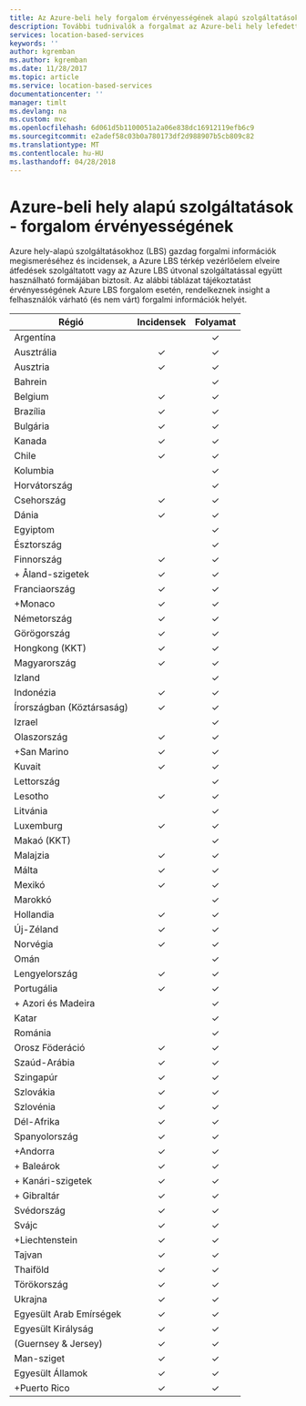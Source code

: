 ```yaml
---
title: Az Azure-beli hely forgalom érvényességének alapú szolgáltatások |} Microsoft Docs
description: További tudnivalók a forgalmat az Azure-beli hely lefedettségének Hídképzéssel alapú szolgáltatások
services: location-based-services
keywords: ''
author: kgremban
ms.author: kgremban
ms.date: 11/28/2017
ms.topic: article
ms.service: location-based-services
documentationcenter: ''
manager: timlt
ms.devlang: na
ms.custom: mvc
ms.openlocfilehash: 6d061d5b1100051a2a06e838dc16912119efb6c9
ms.sourcegitcommit: e2adef58c03b0a780173df2d988907b5cb809c82
ms.translationtype: MT
ms.contentlocale: hu-HU
ms.lasthandoff: 04/28/2018
---
```

# <a name="azure-location-based-services---traffic-coverage"></a>Azure-beli hely alapú szolgáltatások - forgalom érvényességének

Azure hely-alapú szolgáltatásokhoz (LBS) gazdag forgalmi információk megismeréséhez és incidensek, a Azure LBS térkép vezérlőelem elveire átfedések szolgáltatott vagy az Azure LBS útvonal szolgáltatással együtt használható formájában biztosít. Az alábbi táblázat tájékoztatást érvényességének Azure LBS forgalom esetén, rendelkeznek insight a felhasználók várható (és nem várt) forgalmi információk helyét.


|Régió  |Incidensek  |Folyamat  |
|---------|:---------:|:---------:|
|Argentína      |         |✓         |
|Ausztrália     |✓         |✓        |
|Ausztria     |✓         |✓         |
|Bahrein     |         |✓         |
|Belgium     |✓         |✓         |
|Brazília     |✓         |✓         |
|Bulgária     |✓         |✓         |
|Kanada     |✓         |✓         |
|Chile     |✓         |✓         |
|Kolumbia      |         |✓         |
|Horvátország     |         |✓         |
|Csehország     |✓         |✓         |
|Dánia     |✓         |✓         |
|Egyiptom     |         |✓         |
|Észtország     |         | ✓        |
|Finnország     |✓         |✓         |
|+ Åland-szigetek      |✓         |✓         |
|Franciaország     |✓         |✓         |
|+Monaco     |✓         |✓         |
|Németország     |✓         |✓         |
|Görögország     |✓         |✓         |
|Hongkong (KKT)     |✓         |✓         |
|Magyarország     |✓         |✓         |
|Izland     |         |✓         |
|Indonézia     |✓         |✓         |
|Írországban (Köztársaság)     |✓         |✓         |
|Izrael     |         |✓         |
|Olaszország     |✓         |✓        |
|+San Marino     |✓         |✓         |
|Kuvait     |✓         |✓         |
|Lettország     |         |✓         |
|Lesotho     |✓         |✓         |
|Litvánia     |         |✓         |
|Luxemburg     |✓         |✓         |
|Makaó (KKT)     |         |✓         |
|Malajzia     |✓         |✓         |
|Málta     |✓         |✓         |
|Mexikó     |✓         |✓         |
|Marokkó     |         |✓         |
|Hollandia     |✓         |✓         |
|Új-Zéland     |✓         |✓         |
|Norvégia     |✓         |✓         |
|Omán     |         |✓         |
|Lengyelország     |✓         |✓         |
|Portugália     |✓         |✓         |
|+ Azori és Madeira     |         |✓         |
|Katar     |         |✓         |
|Románia     |         |✓         |
|Orosz Föderáció     |✓         |✓         |
|Szaúd-Arábia     |✓         |✓         |
|Szingapúr     |✓         |✓         |
|Szlovákia     |✓         |✓         |
|Szlovénia     |✓         |✓         |
|Dél-Afrika     |✓         |✓         |
|Spanyolország     |✓         |✓         |
|+Andorra     |✓         |✓         |
|+ Baleárok     |✓         |✓         |
|+ Kanári-szigetek     |✓         |✓         |
|+ Gibraltár     |✓         |✓         |
|Svédország     |✓         |✓         |
|Svájc     |✓         |✓        |
|+Liechtenstein      |✓         |✓         |
|Tajvan     |✓         |✓        |
|Thaiföld     |✓         |✓        |
|Törökország     |✓         |✓         |
|Ukrajna     |✓         |✓         |
|Egyesült Arab Emírségek     |✓         |✓         |
|Egyesült Királyság     |✓         |✓         |
|(Guernsey & Jersey)     |✓         |✓         |
|Man-sziget     |✓         |✓         |
|Egyesült Államok     |✓         |✓        |
|+Puerto Rico     |✓         |✓         |

